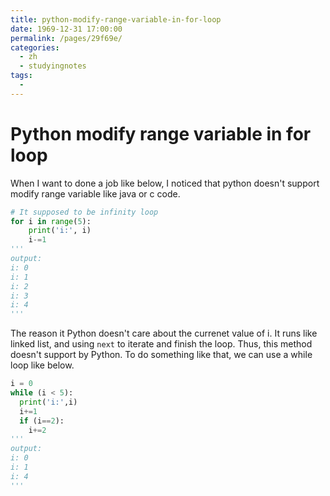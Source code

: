 ```yaml
---
title: python-modify-range-variable-in-for-loop
date: 1969-12-31 17:00:00
permalink: /pages/29f69e/
categories:
  - zh
  - studyingnotes
tags:
  - 
---
```

# Python modify range variable in for loop

When I want to done a job like below, I noticed that python doesn't support modify range variable like java or c code.
```python
# It supposed to be infinity loop
for i in range(5):
    print('i:', i)
    i-=1
'''
output:
i: 0
i: 1
i: 2
i: 3
i: 4
'''
 ```

 The reason it Python doesn't care about the currenet value of i. It runs like linked list, and using `next` to iterate and finish the loop. Thus, this method doesn't support by Python. To do something like that, we can use a while loop like below.
 ```python
 i = 0
 while (i < 5):
   print('i:',i)
   i+=1
   if (i==2):
     i+=2
'''
output:
i: 0
i: 1
i: 4
'''
 ```

